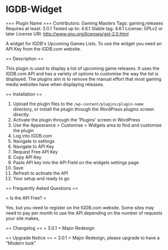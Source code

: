 # IGDB-Widget
=== Plugin Name ===
Contributors: Gaming Masters
Tags: gaming,releases
Requires at least: 3.0.1
Tested up to: 4.6.1
Stable tag: 4.6.1
License: GPLv2 or later
License URI: http://www.gnu.org/licenses/gpl-2.0.html

A widget for IGDB's Upcoming Games Lists. To use the widget you need an API Key from the IGDB.com website. 

== Description ==

This plugin is used to display a list of upcoming game releases. It uses the IGDB.com API and has a variety of options to customise the way the list is displayed. The plugins aim is to remove the manual effort that most gaming media websites have when displaying releases. 

== Installation ==

1. Upload the plugin files to the `/wp-content/plugins/plugin-name` directory, or install the plugin through the WordPress plugins screen directly.
2. Activate the plugin through the 'Plugins' screen in WordPress
3. Use the Appearance > Customise > Widgets area to find and customise the plugin 
4. Log into IGDB.com
5. Navigate to settings
6. Navigate to API Key
7. Request Free API Key
8. Copy API Key
9. Paste API key into the API Field on the widgets settings page
10. Save
11. Refresh to activate the API
12. Your setup and ready to go

== Frequently Asked Questions ==

= Is the API Free? =

Yes, but you need to register on the IGDB.com website. Some sites may need to pay per month to use the API depending on the number of requests your site makes,


== Changelog ==
= 3.0.1 =
Major Redesign 

== Upgrade Notice ==
= 3.0.1 = 
Major Redesign, please upgrade to have a "Modern look"
